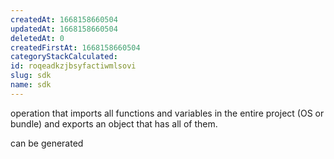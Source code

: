 ```yaml
---
createdAt: 1668158660504
updatedAt: 1668158660504
deletedAt: 0
createdFirstAt: 1668158660504
categoryStackCalculated: 
id: roqeadkzjbsyfactiwmlsovi
slug: sdk
name: sdk
---
```


operation that imports all functions and variables in the entire project (OS or bundle) and exports an object that has all of them.

can be generated
